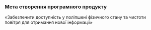 ### Мета створення програмного продукту

«Забезпечити доступність у поліпшені фізичного стану та чистоти повітря для отримання нової інформаціі»
